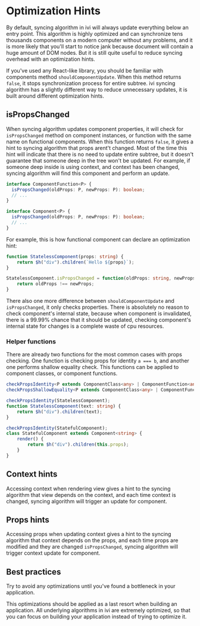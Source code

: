 # Optimization Hints

By default, syncing algorithm in ivi will always update everything below an entry point. This algorithm is highly
optimized and can synchronize tens thousands components on a modern computer without any problems, and it is more likely
that you'll start to notice jank because document will contain a huge amount of DOM nodes. But it is still quite useful
to reduce syncing overhead with an optimization hints.

If you've used any React-like library, you should be familiar with components method `shouldComponentUpdate`. When this
method returns `false`, it stops synchronization process for entire subtree. ivi syncing algorithm has a slightly
different way to reduce unnecessary updates, it is built around different optimization hints.

## isPropsChanged

When syncing algorithm updates component properties, it will check for `isPropsChanged` method on component instances,
or function with the same name on functional components. When this function returns `false`, it gives a hint to syncing
algorithm that props arent't changed. Most of the time this hint will indicate that there is no need to update entire
subtree, but it doesn't guarantee that someone deep in the tree won't be updated. For example, if someone deep inside
is using context, and context has been changed, syncing algorithm will find this component and perform an update.

```ts
interface ComponentFunction<P> {
  isPropsChanged(oldProps: P, newProps: P): boolean;
  // ...
}

interface Component<P> {
  isPropsChanged(oldProps: P, newProps: P): boolean;
  // ...
}
```

For example, this is how functional component can declare an optimization hint:

```ts
function StatelessComponent(props: string) {
    return $h("div").children(`Hello ${props}`);
}

StatelessComponent.isPropsChanged = function(oldProps: string, newProps: string): boolean {
    return oldProps !== newProps;
}
```

There also one more difference between `shouldComponentUpdate` and `isPropsChanged`, it only checks properties. There is
absolutely no reason to check component's internal state, because when component is invalidated, there is a 99.99%
chance that it should be updated, checking component's internal state for changes is a complete waste of cpu resources.

### Helper functions

There are already two functions for the most common cases with props checking. One function is checking props for
identity `a === b`, and another one performs shallow equality check. This functions can be applied to component classes,
or component functions.

```ts
checkPropsIdentity<P extends ComponentClass<any> | ComponentFunction<any>>(target: P): P;
checkPropsShallowEquality<P extends ComponentClass<any> | ComponentFunction<any>>(target: P): P;
```

```ts
checkPropsIdentity(StatelessComponent);
function StatelessComponent(text: string) {
    return $h("div").children(text);
}
```
```ts
checkPropsIdentity(StatefulComponent);
class StatefulComponent extends Component<string> {
    render() {
        return $h("div").children(this.props);
    }
}
```

## Context hints

Accessing context when rendering view gives a hint to the syncing algorithm that view depends on the context, and each
time context is changed, syncing algorithm will trigger an update for component.

## Props hints

Accessing props when updating context gives a hint to the syncing algorithm that context depends on the props, and each
time props are modified and they are changed `isPropsChanged`, syncing algorithm will trigger context update for
component.

## Best practices

Try to avoid any optimizations until you've found a bottleneck in your application.

This optimizations should be applied as a last resort when building an application. All underlying algorithms in ivi are
extremely optimized, so that you can focus on building your application instead of trying to optimize it.
